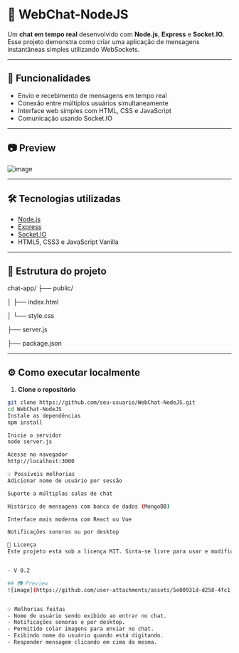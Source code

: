 # 💬 WebChat-NodeJS

Um **chat em tempo real** desenvolvido com **Node.js**, **Express** e **Socket.IO**. Esse projeto demonstra como criar uma aplicação de mensagens instantâneas simples utilizando WebSockets.

---

## 🚀 Funcionalidades

- Envio e recebimento de mensagens em tempo real
- Conexão entre múltiplos usuários simultaneamente
- Interface web simples com HTML, CSS e JavaScript
- Comunicação usando Socket.IO

---

## 📷 Preview

![image](https://github.com/user-attachments/assets/e7f7a204-4f44-49f1-aa88-71a79c62744c)

---

## 🛠 Tecnologias utilizadas

- [Node.js](https://nodejs.org/)
- [Express](https://expressjs.com/)
- [Socket.IO](https://socket.io/)
- HTML5, CSS3 e JavaScript Vanilla

---

## 📁 Estrutura do projeto

chat-app/
├── public/

│ ├── index.html

│ └── style.css

├── server.js

├── package.json

---

## ⚙️ Como executar localmente

1. **Clone o repositório**
```bash
git clone https://github.com/seu-usuario/WebChat-NodeJS.git
cd WebChat-NodeJS
Instale as dependências
npm install

Inicie o servidor
node server.js

Acesse no navegador
http://localhost:3000

💡 Possíveis melhorias
Adicionar nome de usuário por sessão

Suporte a múltiplas salas de chat

Histórico de mensagens com banco de dados (MongoDB)

Interface mais moderna com React ou Vue

Notificações sonoras ou por desktop

📄 Licença
Este projeto está sob a licença MIT. Sinta-se livre para usar e modificar!


- V 0.2

## 📷 Preview
![image](https://github.com/user-attachments/assets/5e00931d-d258-4fc1-a706-195a4526c056)


💡 Melhorias feitas
- Nome de usuário sendo exibido ao entrar no chat.
- Notificações sonoras e por desktop.
- Permitido colar imagens para enviar no chat.
- Exibindo nome do usuário quando está digitando.
- Responder mensagem clicando em cima da mesma.
